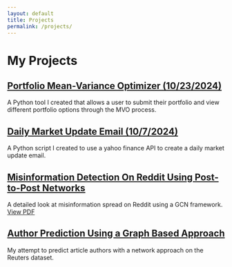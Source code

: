 ```yaml
---
layout: default
title: Projects
permalink: /projects/
---
```


# My Projects

## [Portfolio Mean-Variance Optimizer (10/23/2024)](/projects/project4/)
A Python tool I created that allows a user to submit their portfolio and view different portfolio options through the MVO process.

## [Daily Market Update Email (10/7/2024)](/projects/project3/)
A Python script I created to use a yahoo finance API to create a daily market update email.

## [Misinformation Detection On Reddit Using Post-to-Post Networks](/projects/project1/)
A detailed look at misinformation spread on Reddit using a GCN framework. [View PDF](/assets/pdfs/GCNfinalreport.pdf)

## [Author Prediction Using a Graph Based Approach](/projects/project2/)
My attempt to predict article authors with a network approach on the Reuters dataset.



